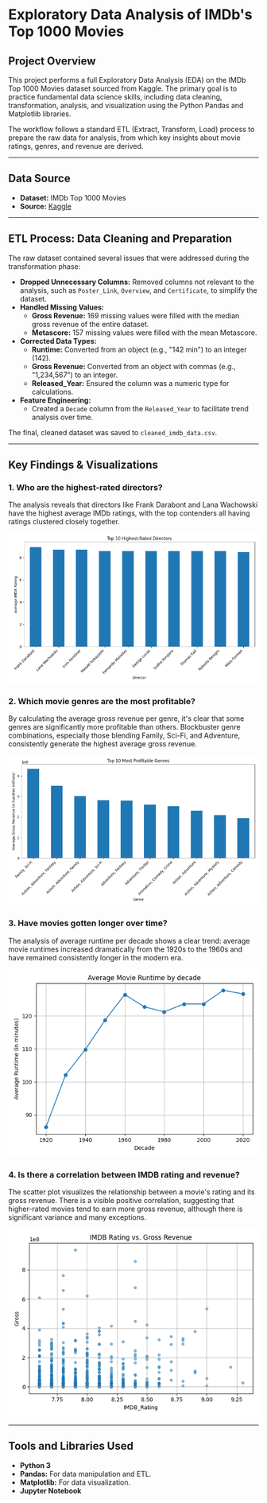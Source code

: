 # Exploratory Data Analysis of IMDb's Top 1000 Movies

## Project Overview

This project performs a full Exploratory Data Analysis (EDA) on the IMDb Top 1000 Movies dataset sourced from Kaggle. The primary goal is to practice fundamental data science skills, including data cleaning, transformation, analysis, and visualization using the Python Pandas and Matplotlib libraries.

The workflow follows a standard ETL (Extract, Transform, Load) process to prepare the raw data for analysis, from which key insights about movie ratings, genres, and revenue are derived.

---

## Data Source

*   **Dataset:** IMDb Top 1000 Movies
*   **Source:** [Kaggle](https://www.kaggle.com/datasets/harshitshankhdhar/imdb-dataset-of-top-1000-movies-and-tv-shows)

---

## ETL Process: Data Cleaning and Preparation

The raw dataset contained several issues that were addressed during the transformation phase:

*   **Dropped Unnecessary Columns:** Removed columns not relevant to the analysis, such as `Poster_Link`, `Overview`, and `Certificate`, to simplify the dataset.
*   **Handled Missing Values:**
    *   **Gross Revenue:** 169 missing values were filled with the median gross revenue of the entire dataset.
    *   **Metascore:** 157 missing values were filled with the mean Metascore.
*   **Corrected Data Types:**
    *   **Runtime:** Converted from an object (e.g., "142 min") to an integer (142).
    *   **Gross Revenue:** Converted from an object with commas (e.g., "1,234,567") to an integer.
    *   **Released_Year:** Ensured the column was a numeric type for calculations.
*   **Feature Engineering:**
    *   Created a `Decade` column from the `Released_Year` to facilitate trend analysis over time.

The final, cleaned dataset was saved to `cleaned_imdb_data.csv`.

---

## Key Findings & Visualizations

### 1. Who are the highest-rated directors?

The analysis reveals that directors like Frank Darabont and Lana Wachowski have the highest average IMDb ratings, with the top contenders all having ratings clustered closely together.

![Top 10 Directors by IMDB Rating](top_10_directors.png)

### 2. Which movie genres are the most profitable?

By calculating the average gross revenue per genre, it's clear that some genres are significantly more profitable than others. Blockbuster genre combinations, especially those blending Family, Sci-Fi, and Adventure, consistently generate the highest average gross revenue.

![Top 10 Genres by Gross Revenue](top_10_genres_by_revenue.png)

### 3. Have movies gotten longer over time?

The analysis of average runtime per decade shows a clear trend: average movie runtimes increased dramatically from the 1920s to the 1960s and have remained consistently longer in the modern era.

![Average Runtime by Decade](runtime_by_decade.png)

### 4. Is there a correlation between IMDB rating and revenue?

The scatter plot visualizes the relationship between a movie's rating and its gross revenue. There is a visible positive correlation, suggesting that higher-rated movies tend to earn more gross revenue, although there is significant variance and many exceptions.

![IMDB Rating vs. Gross Revenue](rating_vs_gross.png)

---

## Tools and Libraries Used

*   **Python 3**
*   **Pandas:** For data manipulation and ETL.
*   **Matplotlib:** For data visualization.
*   **Jupyter Notebook** 
